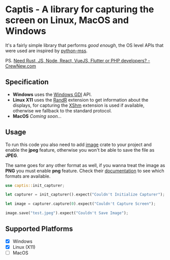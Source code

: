 # Captis - A library for capturing the screen on Linux, MacOS and Windows

It's a fairly simple library that performs _good enough_, the OS level APIs that were used are inspired by [python-mss](https://github.com/BoboTiG/python-mss).

PS. [Need Rust, JS, Node, React, VueJS, Flutter or PHP developers? - CrewNew.com](https://crewnew.com)

## Specification

- **Windows** uses the [Windows GDI](https://docs.microsoft.com/en-us/windows/win32/gdi/windows-gdi) API.
- **Linux X11** uses the [RandR](https://www.x.org/wiki/Projects/XRandR/) extension to get information about the displays, for capturing the [XShm](https://www.x.org/releases/X11R7.6/doc/man/man3/XShm.3.xhtml) extension is used if available, otherwise we fallback to the standard protocol.
- **MacOS** _Coming soon..._

## Usage

To run this code you also need to add [image](https://lib.rs/image) crate to your project and enable the **jpeg** feature, otherwise you won't be able to save the file as **JPEG**.

The same goes for any other format as well, if you wanna treat the image as **PNG** you must enable **png** feature. Check their [documentation](https://docs.rs/image/latest/image/enum.ImageFormat.html) to see which formats are available.

```rust
use captis::init_capturer;

let capturer = init_capturer().expect("Couldn't Initialize Capturer");

let image = capturer.capture(0).expect("Couldn't Capture Screen");

image.save("test.jpeg").expect("Couldn't Save Image");

```

## Supported Platforms

- [x] Windows
- [x] Linux (X11)
- [ ] MacOS
